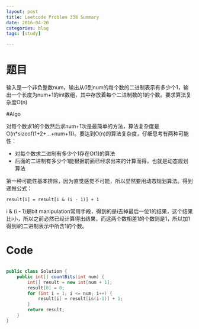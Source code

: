 ```yaml
---
layout: post
title: Leetcode Problem 338 Summary
date: 2016-04-20
categories: blog
tags: [study]

---
```


# 题目

输入是一个非负整数num，输出从0到num的每个数的二进制表示有多少个1，输出一个长度为num+1的int数组，其中存放着每个二进制数的1的个数。要求算法复杂度O(n)

#Algo

对每个数求1的个数然后求num+1次是最简单的方法，算法复杂度是O(n*sizeof(1+2+...+num+1))。要达到O(n)的算法复杂度，仔细思考有两种可能性：

* 对每个数求二进制有多少个1存在O(1)的算法
* 后面的二进制有多少个1能根据前面已经求出来的计算而得，也就是动态规划算法

第一种可能性基本排除，因为直觉感觉不可能，所以显然要用动态规划算法。得到递推公式：

	result[i] = result[i & (i - 1)] + 1
	
i & (i - 1)是bit manipulation常用手段，得到的是i去掉最后一位1的结果，这个结果比i小，所以之前必然已经计算得出结果，而这两个数相差1的个数则是1，所以加1得到i的二进制表示中所含1的个数。

# Code

```java

public class Solution {
    public int[] countBits(int num) {
        int[] result = new int[num + 1];
        result[0] = 0;
        for (int i = 1; i <= num; i++) {
            result[i] = result[i&(i-1)] + 1;
        }
        return result;
    }
}
	
```